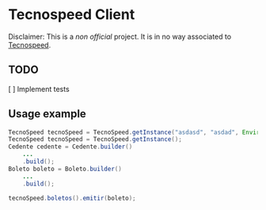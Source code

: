 # Tecnospeed Client

Disclaimer: This is a _non official_ project. It is in no way associated 
to [Tecnospeed](https://tecnospeed.com.br/).

## TODO
[ ] Implement tests

## Usage example
```java
TecnoSpeed tecnoSpeed = TecnoSpeed.getInstance("asdasd", "asdad", Environment.SANDBOX);
TecnoSpeed tecnoSpeed = TecnoSpeed.getInstance();
Cedente cedente = Cedente.builder()
    ...
    .build();
Boleto boleto = Boleto.builder()
    ...
    .build();

tecnoSpeed.boletos().emitir(boleto);
```